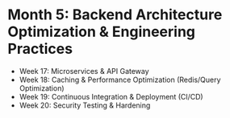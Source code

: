 # Month 5: Backend Architecture Optimization & Engineering Practices

- Week 17: Microservices & API Gateway
- Week 18: Caching & Performance Optimization (Redis/Query Optimization)
- Week 19: Continuous Integration & Deployment (CI/CD)
- Week 20: Security Testing & Hardening
